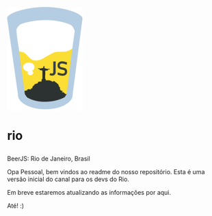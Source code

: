 
<img src="https://github.com/beerjs/rio/blob/master/images/beerjs.png?raw=true" width="35%" heigth="35%/">
<p>

# rio <p>
BeerJS: Rio de Janeiro, Brasil <p>

Opa Pessoal, bem vindos ao readme do nosso repositório. Esta é uma versão inicial do canal para os devs do Rio.
<p>
Em breve estaremos atualizando as informações por aqui.
<p>
Até! :)
